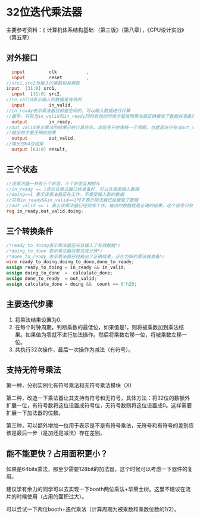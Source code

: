 # 32位迭代乘法器

主要参考资料：《 计算机体系结构基础  （第三版》（第八章），《CPU设计实战》（第五章）

## 对外接口

````verilog
  input         clk           ,
  input         reset         ,
//src1,src2为输入的乘数和被乘数 
input  [31:0] src1,
  input  [31:0] src2,
//in_valid表示输入的数据是有效的
  input         in_valid,
//in_ready表示乘法器目前是空闲的，可以输入数据进行计算
//握手，只有当in_valid和in_ready同时有效的时候才能说明乘法器正确接收了数据并准备开始计算
  output        in_ready,
//out_valid表示乘法的结果已经计算完毕，该信号只会保持一个周期，也就是说只有当out_valid为1的时候
//输出的才是正确的结果
  output        out_valid,
//输出的64位结果
  output [63:0] result,
````

## 三个状态

```verilog
//该乘法器一共有三个状态，三个状态互相排斥
//in_ready == 1表示该乘法器已经准备好，可以往里面输入数据
//doing==1 表示该乘法器正在工作，不接受输入新的数据
//只有in_ready&&in_valid==1时才表示除法器已经接受了数据
//out_valid == 1 表示该乘法器已经完成工作，输出的数据就是正确的结果，这个信号只会保持一个周期
reg in_ready,out_valid,doing;
```

## 三个转换条件

```verilog
/*ready_to_doing表示乘法器空闲且输入了有效数据*/
/*doing_to_done 表示乘法器快要完成计算*/
/*done_to_ready 表示乘法器已经输出了正确结果，正在为新的乘法做准备*/
wire ready_to_doing,doing_to_done,done_to_ready;
assign ready_to_doing = in_ready && in_valid;
assign doing_to_done  =  calculate_done;
assign done_to_ready  = out_valid;
assign calculate_done = doing &&  count == 6'h20;

```

## 主要迭代步骤

1. 将乘法结果设置为0.
2. 在每个时钟周期，判断乘数的最低位，如果值是1，则将被乘数加到乘法结果。如果值为零就不进行加法操作。然后将乘数右移一位，将被乘数左移一位。
3. 共执行32次操作，最后一次操作为减法（有符号）。

## 支持无符号乘法

第一种，分别实例化有符号乘法和无符号乘法模块（X)

第二种，改造一下乘法器让其支持有符号和无符号，具体方法：将32位的数额外扩展一位，有符号数将这位设置成符号位，无符号数则将这位设置成0。这样需要扩展一下加法器的位数。

第三种，可以额外增加一位用于表示是不是有符号乘法，无符号和有符号的差别应该是最后一步（是加还是减法）存在差别。

## 能不能更快？占用面积更小？

如果是64bits乘法，那至少需要128bit的加法器，这个时候可以考虑一下器件的复用。

建议学有余力的同学可以去实现一下booth两位乘法+华莱士树。这里不建议在流片的时候使用（占用的面积过大）。

可以尝试一下两位booth+迭代乘法（计算周期为被乘数和乘数位数的1/2）。


